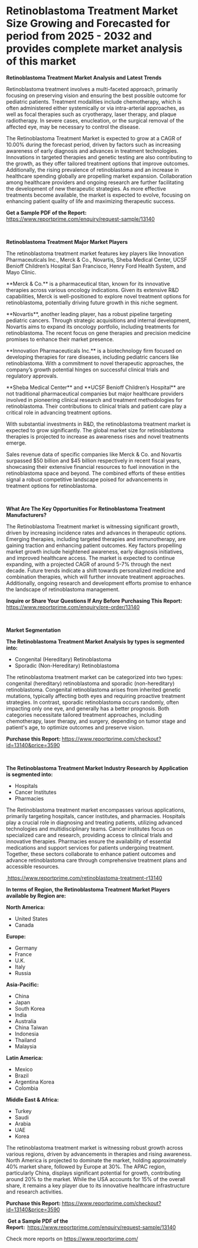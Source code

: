 <p><h1>Retinoblastoma Treatment Market Size Growing and Forecasted for period from 2025 - 2032 and provides complete market analysis of this market</h1></p><p><strong>Retinoblastoma Treatment Market Analysis and Latest Trends</strong></p>
<p><p>Retinoblastoma treatment involves a multi-faceted approach, primarily focusing on preserving vision and ensuring the best possible outcome for pediatric patients. Treatment modalities include chemotherapy, which is often administered either systemically or via intra-arterial approaches, as well as focal therapies such as cryotherapy, laser therapy, and plaque radiotherapy. In severe cases, enucleation, or the surgical removal of the affected eye, may be necessary to control the disease.</p><p>The Retinoblastoma Treatment Market is expected to grow at a CAGR of 10.00% during the forecast period, driven by factors such as increasing awareness of early diagnosis and advances in treatment technologies. Innovations in targeted therapies and genetic testing are also contributing to the growth, as they offer tailored treatment options that improve outcomes. Additionally, the rising prevalence of retinoblastoma and an increase in healthcare spending globally are propelling market expansion. Collaboration among healthcare providers and ongoing research are further facilitating the development of new therapeutic strategies. As more effective treatments become available, the market is expected to evolve, focusing on enhancing patient quality of life and maximizing therapeutic success.</p></p>
<p><strong>Get a Sample PDF of the Report:&nbsp;</strong> <a href="https://www.reportprime.com/enquiry/request-sample/13140?utm_campaign=3579&utm_medium=2&utm_source=Github&utm_content=ia&utm_term=19032025&utm_id=retinoblastoma-treatment">https://www.reportprime.com/enquiry/request-sample/13140</a></p>
<p>&nbsp;</p>
<p><strong>Retinoblastoma Treatment Major Market Players</strong></p>
<p><p>The retinoblastoma treatment market features key players like Innovation Pharmaceuticals Inc., Merck & Co., Novartis, Sheba Medical Center, UCSF Benioff Children’s Hospital San Francisco, Henry Ford Health System, and Mayo Clinic. </p><p>**Merck & Co.** is a pharmaceutical titan, known for its innovative therapies across various oncology indications. Given its extensive R&D capabilities, Merck is well-positioned to explore novel treatment options for retinoblastoma, potentially driving future growth in this niche segment.</p><p>**Novartis**, another leading player, has a robust pipeline targeting pediatric cancers. Through strategic acquisitions and internal development, Novartis aims to expand its oncology portfolio, including treatments for retinoblastoma. The recent focus on gene therapies and precision medicine promises to enhance their market presence.</p><p>**Innovation Pharmaceuticals Inc.** is a biotechnology firm focused on developing therapies for rare diseases, including pediatric cancers like retinoblastoma. With a commitment to novel therapeutic approaches, the company’s growth potential hinges on successful clinical trials and regulatory approvals.</p><p>**Sheba Medical Center** and **UCSF Benioff Children’s Hospital** are not traditional pharmaceutical companies but major healthcare providers involved in pioneering clinical research and treatment methodologies for retinoblastoma. Their contributions to clinical trials and patient care play a critical role in advancing treatment options.</p><p>With substantial investments in R&D, the retinoblastoma treatment market is expected to grow significantly. The global market size for retinoblastoma therapies is projected to increase as awareness rises and novel treatments emerge. </p><p>Sales revenue data of specific companies like Merck & Co. and Novartis surpassed $50 billion and $45 billion respectively in recent fiscal years, showcasing their extensive financial resources to fuel innovation in the retinoblastoma space and beyond. The combined efforts of these entities signal a robust competitive landscape poised for advancements in treatment options for retinoblastoma.</p></p>
<p>&nbsp;</p>
<p><strong>What Are The Key Opportunities For Retinoblastoma Treatment Manufacturers?</strong></p>
<p><p>The Retinoblastoma Treatment market is witnessing significant growth, driven by increasing incidence rates and advances in therapeutic options. Emerging therapies, including targeted therapies and immunotherapy, are gaining traction and enhancing patient outcomes. Key factors propelling market growth include heightened awareness, early diagnosis initiatives, and improved healthcare access. The market is expected to continue expanding, with a projected CAGR of around 5-7% through the next decade. Future trends indicate a shift towards personalized medicine and combination therapies, which will further innovate treatment approaches. Additionally, ongoing research and development efforts promise to enhance the landscape of retinoblastoma management.</p></p>
<p><strong>Inquire or Share Your Questions If Any Before Purchasing This Report:</strong> <a href="https://www.reportprime.com/enquiry/pre-order/13140?utm_campaign=3579&utm_medium=2&utm_source=Github&utm_content=ia&utm_term=19032025&utm_id=retinoblastoma-treatment">https://www.reportprime.com/enquiry/pre-order/13140</a></p>
<p>&nbsp;</p>
<p><strong>Market Segmentation</strong></p>
<p><strong>The Retinoblastoma Treatment Market Analysis by types is segmented into:</strong></p>
<p><ul><li>Congenital (Hereditary) Retinoblastoma</li><li>Sporadic (Non-Hereditary) Retinoblastoma</li></ul></p>
<p><p>The retinoblastoma treatment market can be categorized into two types: congenital (hereditary) retinoblastoma and sporadic (non-hereditary) retinoblastoma. Congenital retinoblastoma arises from inherited genetic mutations, typically affecting both eyes and requiring proactive treatment strategies. In contrast, sporadic retinoblastoma occurs randomly, often impacting only one eye, and generally has a better prognosis. Both categories necessitate tailored treatment approaches, including chemotherapy, laser therapy, and surgery, depending on tumor stage and patient's age, to optimize outcomes and preserve vision.</p></p>
<p><strong>Purchase this Report:&nbsp;</strong><a href="https://www.reportprime.com/checkout?id=13140&price=3590&utm_campaign=3579&utm_medium=2&utm_source=Github&utm_content=ia&utm_term=19032025&utm_id=retinoblastoma-treatment">https://www.reportprime.com/checkout?id=13140&price=3590</a></p>
<p>&nbsp;</p>
<p><strong>The Retinoblastoma Treatment Market Industry Research by Application is segmented into:</strong></p>
<p><ul><li>Hospitals</li><li>Cancer Institutes</li><li>Pharmacies</li></ul></p>
<p><p>The Retinoblastoma treatment market encompasses various applications, primarily targeting hospitals, cancer institutes, and pharmacies. Hospitals play a crucial role in diagnosing and treating patients, utilizing advanced technologies and multidisciplinary teams. Cancer institutes focus on specialized care and research, providing access to clinical trials and innovative therapies. Pharmacies ensure the availability of essential medications and support services for patients undergoing treatment. Together, these sectors collaborate to enhance patient outcomes and advance retinoblastoma care through comprehensive treatment plans and accessible resources.</p></p>
<p><a href="https://www.reportprime.com/retinoblastoma-treatment-r13140?utm_campaign=3579&utm_medium=2&utm_source=Github&utm_content=ia&utm_term=19032025&utm_id=retinoblastoma-treatment">&nbsp;https://www.reportprime.com/retinoblastoma-treatment-r13140</a></p>
<p><strong>In terms of Region, the Retinoblastoma Treatment Market Players available by Region are:</strong></p>
<p>
    <p> <strong> North America: </strong>
        <ul>
            <li>United States</li>
            <li>Canada</li>
        </ul>
        </p> 
    <p> <strong> Europe: </strong>
        <ul>
            <li>Germany</li>
            <li>France</li>
            <li>U.K.</li>
            <li>Italy</li>
            <li>Russia</li>
        </ul>
        </p> 
    <p> <strong> Asia-Pacific: </strong>
        <ul>
            <li>China</li>
            <li>Japan</li>
            <li>South Korea</li>
            <li>India</li>
            <li>Australia</li>
            <li>China Taiwan</li>
            <li>Indonesia</li>
            <li>Thailand</li>
            <li>Malaysia</li>
        </ul>
        </p> 
    <p> <strong> Latin America: </strong>
        <ul>
            <li>Mexico</li>
            <li>Brazil</li>
            <li>Argentina Korea</li>
            <li>Colombia</li>
        </ul>
        </p> 
    <p> <strong> Middle East & Africa: </strong>
        <ul>
            <li>Turkey</li>
            <li>Saudi</li>
            <li>Arabia</li>
            <li>UAE</li>
            <li>Korea</li>
        </ul>
    </p>
    </p>
<p><p>The retinoblastoma treatment market is witnessing robust growth across various regions, driven by advancements in therapies and rising awareness. North America is projected to dominate the market, holding approximately 40% market share, followed by Europe at 30%. The APAC region, particularly China, displays significant potential for growth, contributing around 20% to the market. While the USA accounts for 15% of the overall share, it remains a key player due to its innovative healthcare infrastructure and research activities.</p></p>
<p><strong>Purchase this Report: </strong><a href="https://www.reportprime.com/checkout?id=13140&price=3590&utm_campaign=3579&utm_medium=2&utm_source=Github&utm_content=ia&utm_term=19032025&utm_id=retinoblastoma-treatment">https://www.reportprime.com/checkout?id=13140&price=3590</a></p>
<p>&nbsp;<strong>Get a Sample PDF of the Report:&nbsp;&nbsp;</strong><a href="https://www.reportprime.com/enquiry/request-sample/13140?utm_campaign=3579&utm_medium=2&utm_source=Github&utm_content=ia&utm_term=19032025&utm_id=retinoblastoma-treatment">https://www.reportprime.com/enquiry/request-sample/13140</a></p>
<p><strong></strong></p>
<p>Check more reports on <a href="https://www.reportprime.com/?utm_campaign=3579&utm_medium=2&utm_source=Github&utm_content=ia&utm_term=19032025&utm_id=retinoblastoma-treatment">https://www.reportprime.com/</a></p>